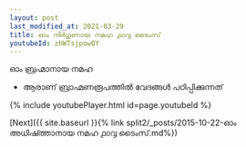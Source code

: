 ```yaml
---
layout: post
last_modified_at: 2021-03-29
title: ഓം നിർഗുണായ നമഹ ൧൦൮ ടൈംസ്
youtubeId: zhWTsjpowQY
---
```

 
 
 ഓം ബ്രഹ്മാനായ നമഹ 
 
 -  ആരാണ് ബ്രാഹ്മണരൂപത്തിൽ വേദങ്ങൾ പഠിപ്പിക്കുന്നത് 
 
  
 
  
 
 
 
 
 
 


{% include youtubePlayer.html id=page.youtubeId %}
 
[Next]({{ site.baseurl }}{% link  split2/_posts/2015-10-22-ഓം അധിഷ്ത്താനായ നമഹ ൧൦൮ ടൈംസ്.md%})
 
